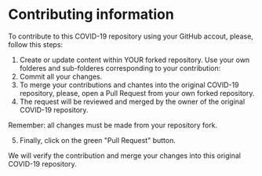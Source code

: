 # Contributing information
To contribute to this COVID-19 repository using your GitHub accout, please, follow this steps:

1. Create or update content within YOUR forked repository. Use your own folderes and sub-folderes corresponding to your contribution:
2. Commit all your changes.
3. To merge your contributions and chantes into the original COVID-19 repository, please, open a Pull Request from your own forked repository.
4. The request will be reviewed and merged by the owner of the original COVID-19 repository.

Remember: all changes must be made from your repository fork.

5. Finally, click on the green "Pull Request" button.

We will verify the contribution and merge your changes into this original COVID-19 repository.
